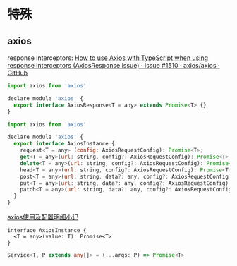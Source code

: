 # 特殊

## axios

response interceptors: [How to use Axios with TypeScript when using response interceptors (AxiosResponse issue) · Issue #1510 · axios/axios · GitHub](https://github.com/axios/axios/issues/1510#issuecomment-525382535)

```js
import axios from 'axios'

declare module 'axios' {
  export interface AxiosResponse<T = any> extends Promise<T> {}
}
```

```js
import axios from 'axios'

declare module 'axios' {
  export interface AxiosInstance {
    request<T = any> (config: AxiosRequestConfig): Promise<T>;
    get<T = any>(url: string, config?: AxiosRequestConfig): Promise<T>;
    delete<T = any>(url: string, config?: AxiosRequestConfig): Promise<T>;
    head<T = any>(url: string, config?: AxiosRequestConfig): Promise<T>;
    post<T = any>(url: string, data?: any, config?: AxiosRequestConfig): Promise<T>;
    put<T = any>(url: string, data?: any, config?: AxiosRequestConfig): Promise<T>;
    patch<T = any>(url: string, data?: any, config?: AxiosRequestConfig): Promise<T>;
  }
}
```

[axios使用及配置明细小记](https://blog.csdn.net/u014225733/article/details/98722635)

```
interface AxiosInstance {
  <T = any>(value: T): Promise<T>
}
```

```typescript
Service<T, P extends any[]> = (...args: P) => Promise<T>
```